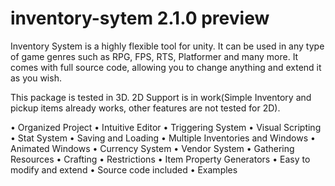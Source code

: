 # inventory-sytem 2.1.0 preview

Inventory System is a highly flexible tool for unity. It can be used in any type of game genres such as RPG, FPS, RTS, Platformer and many more. It comes with full source code, allowing you to change anything and extend it as you wish.

This package is tested in 3D. 2D Support is in work(Simple Inventory and pickup items already works, other features are not tested for 2D).

• Organized Project
• Intuitive Editor
• Triggering System
• Visual Scripting
• Stat System
• Saving and Loading
• Multiple Inventories and Windows
• Animated Windows
• Currency System
• Vendor System
• Gathering Resources
• Crafting
• Restrictions
• Item Property Generators
• Easy to modify and extend
• Source code included
• Examples